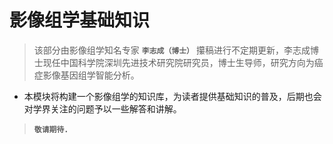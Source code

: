 # 影像组学基础知识

> 该部分由影像组学知名专家 **`李志成（博士）`** 攥稿进行不定期更新，李志成博士现任中国科学院深圳先进技术研究院研究员，博士生导师，研究方向为癌症影像基因组学智能分析。

- 本模块将构建一个影像组学的知识库，为读者提供基础知识的普及，后期也会对学界关注的问题予以一些解答和讲解。


> **`敬请期待.`**


